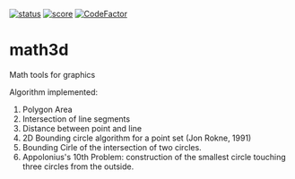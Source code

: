 [![status](https://www.code-inspector.com/project/2288/status/svg?service=github)](https://www.code-inspector.com/home)
[![score](https://www.code-inspector.com/project/2288/score/svg?service=github)](https://www.code-inspector.com/home)
[![CodeFactor](https://www.codefactor.io/repository/github/goddice/math3d/badge?service=github)](https://www.codefactor.io/repository/github/goddice/math3d)

# math3d
Math tools for graphics

Algorithm implemented:
1. Polygon Area
2. Intersection of line segments
3. Distance between point and line
4. 2D Bounding circle algorithm for a point set (Jon Rokne, 1991)
5. Bounding Cirle of the intersection of two circles.
6. Appolonius's 10th Problem: construction of the smallest circle touching three circles from the outside.
